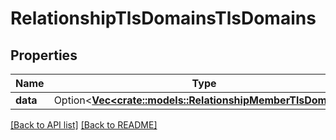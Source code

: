 # RelationshipTlsDomainsTlsDomains

## Properties

Name | Type | Description | Notes
------------ | ------------- | ------------- | -------------
**data** | Option<[**Vec&lt;crate::models::RelationshipMemberTlsDomain&gt;**](RelationshipMemberTlsDomain.md)> |  | 

[[Back to API list]](../README.md#documentation-for-api-endpoints) [[Back to README]](../README.md)


